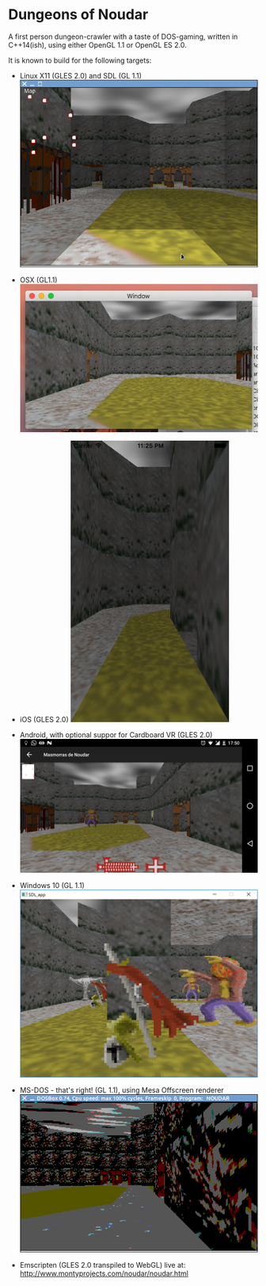 # Dungeons of Noudar
A first person dungeon-crawler with a taste of DOS-gaming, written in C++14(ish), using either OpenGL 1.1 or OpenGL ES 2.0.

It is known to build for the following targets:

- Linux X11 (GLES 2.0) and SDL (GL 1.1)
![ ](/screenshot_x11.png?raw=true)

- OSX (GL1.1)
![ ](/screenshot_osx.jpg?raw=true)

- iOS (GLES 2.0)
![ ](/screenshot_ios.png?raw=true)

- Android, with optional suppor for Cardboard VR (GLES 2.0)
![ ](/screenshot_android.png?raw=true)

- Windows 10 (GL 1.1)
![ ](/screenshot_win32.png?raw=true)

- MS-DOS - that's right! (GL 1.1), using Mesa Offscreen renderer
![ ](/screenshot_dos.png?raw=true)

- Emscripten (GLES 2.0 transpiled to WebGL)
live at: http://www.montyprojects.com/noudar/noudar.html



